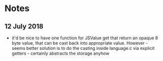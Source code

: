 

# Notes

## 12 July 2018

- it'd be nice to have one function for JSValue get
  that return an opaque 8 byte value, that can be
  cast back into appropriate value. However - seems better
  solution is to do the casting inside language.c via
  explicit getters - certainly abstracts the storage anyhow
